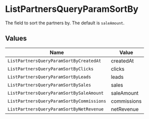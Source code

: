 # ListPartnersQueryParamSortBy

The field to sort the partners by. The default is `saleAmount`.


## Values

| Name                                      | Value                                     |
| ----------------------------------------- | ----------------------------------------- |
| `ListPartnersQueryParamSortByCreatedAt`   | createdAt                                 |
| `ListPartnersQueryParamSortByClicks`      | clicks                                    |
| `ListPartnersQueryParamSortByLeads`       | leads                                     |
| `ListPartnersQueryParamSortBySales`       | sales                                     |
| `ListPartnersQueryParamSortBySaleAmount`  | saleAmount                                |
| `ListPartnersQueryParamSortByCommissions` | commissions                               |
| `ListPartnersQueryParamSortByNetRevenue`  | netRevenue                                |